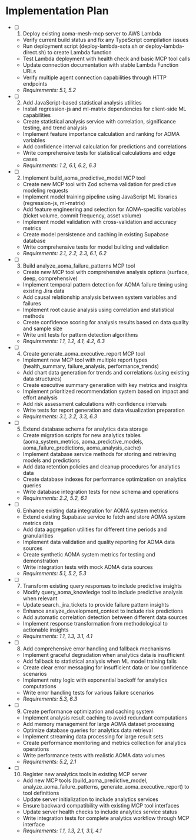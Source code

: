 # Implementation Plan

- [ ] 1. Deploy existing aoma-mesh-mcp server to AWS Lambda
  - Verify current build status and fix any TypeScript compilation issues
  - Run deployment script (deploy-lambda-sota.sh or deploy-lambda-direct.sh) to create Lambda function
  - Test Lambda deployment with health check and basic MCP tool calls
  - Update connection documentation with stable Lambda Function URLs
  - Verify multiple agent connection capabilities through HTTP endpoints
  - _Requirements: 5.1, 5.2_

- [ ] 2. Add JavaScript-based statistical analysis utilities
  - Install regression-js and ml-matrix dependencies for client-side ML capabilities
  - Create statistical analysis service with correlation, significance testing, and trend analysis
  - Implement feature importance calculation and ranking for AOMA variables
  - Add confidence interval calculation for predictions and correlations
  - Write comprehensive tests for statistical calculations and edge cases
  - _Requirements: 1.2, 6.1, 6.2, 6.3_

- [ ] 2. Implement build_aoma_predictive_model MCP tool
  - Create new MCP tool with Zod schema validation for predictive modeling requests
  - Implement model training pipeline using JavaScript ML libraries (regression-js, ml-matrix)
  - Add feature engineering and selection for AOMA-specific variables (ticket volume, commit frequency, asset volume)
  - Implement model validation with cross-validation and accuracy metrics
  - Create model persistence and caching in existing Supabase database
  - Write comprehensive tests for model building and validation
  - _Requirements: 2.1, 2.2, 2.3, 6.1, 6.2_

- [ ] 3. Build analyze_aoma_failure_patterns MCP tool
  - Create new MCP tool with comprehensive analysis options (surface, deep, comprehensive)
  - Implement temporal pattern detection for AOMA failure timing using existing Jira data
  - Add causal relationship analysis between system variables and failures
  - Implement root cause analysis using correlation and statistical methods
  - Create confidence scoring for analysis results based on data quality and sample size
  - Write unit tests for pattern detection algorithms
  - _Requirements: 1.1, 1.2, 4.1, 4.2, 6.3_

- [ ] 4. Create generate_aoma_executive_report MCP tool
  - Implement new MCP tool with multiple report types (health_summary, failure_analysis, performance_trends)
  - Add chart data generation for trends and correlations (using existing data structures)
  - Create executive summary generation with key metrics and insights
  - Implement prioritized recommendation system based on impact and effort analysis
  - Add risk assessment calculations with confidence intervals
  - Write tests for report generation and data visualization preparation
  - _Requirements: 3.1, 3.2, 3.3, 6.3_

- [ ] 5. Extend database schema for analytics data storage
  - Create migration scripts for new analytics tables (aoma_system_metrics, aoma_predictive_models, aoma_failure_predictions, aoma_analysis_cache)
  - Implement database service methods for storing and retrieving models and predictions
  - Add data retention policies and cleanup procedures for analytics data
  - Create database indexes for performance optimization on analytics queries
  - Write database integration tests for new schema and operations
  - _Requirements: 2.2, 5.2, 6.1_

- [ ] 6. Enhance existing data integration for AOMA system metrics
  - Extend existing Supabase service to fetch and store AOMA system metrics data
  - Add data aggregation utilities for different time periods and granularities
  - Implement data validation and quality reporting for AOMA data sources
  - Create synthetic AOMA system metrics for testing and demonstration
  - Write integration tests with mock AOMA data sources
  - _Requirements: 5.1, 5.2, 5.3_

- [ ] 7. Transform existing query responses to include predictive insights
  - Modify query_aoma_knowledge tool to include predictive analysis when relevant
  - Update search_jira_tickets to provide failure pattern insights
  - Enhance analyze_development_context to include risk predictions
  - Add automatic correlation detection between different data sources
  - Implement response transformation from methodological to actionable insights
  - _Requirements: 1.1, 1.3, 3.1, 4.1_

- [ ] 8. Add comprehensive error handling and fallback mechanisms
  - Implement graceful degradation when analytics data is insufficient
  - Add fallback to statistical analysis when ML model training fails
  - Create clear error messaging for insufficient data or low confidence scenarios
  - Implement retry logic with exponential backoff for analytics computations
  - Write error handling tests for various failure scenarios
  - _Requirements: 5.3, 6.3_

- [ ] 9. Create performance optimization and caching system
  - Implement analysis result caching to avoid redundant computations
  - Add memory management for large AOMA dataset processing
  - Optimize database queries for analytics data retrieval
  - Implement streaming data processing for large result sets
  - Create performance monitoring and metrics collection for analytics operations
  - Write performance tests with realistic AOMA data volumes
  - _Requirements: 5.2, 2.1_

- [ ] 10. Register new analytics tools in existing MCP server
  - Add new MCP tools (build_aoma_predictive_model, analyze_aoma_failure_patterns, generate_aoma_executive_report) to tool definitions
  - Update server initialization to include analytics services
  - Ensure backward compatibility with existing MCP tool interfaces
  - Update server health checks to include analytics service status
  - Write integration tests for complete analytics workflow through MCP interface
  - _Requirements: 1.1, 1.3, 2.1, 3.1, 4.1_